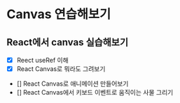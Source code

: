 # Canvas 연습해보기

## React에서 canvas 실습해보기

- [x] Reect useRef 이해
- [x] React Canvas로 뭐라도 그려보기
- [] React Canvas로 애니메이션 만들어보기
- [] React Canvas에서 키보드 이벤트로 움직이는 사물 그리기
